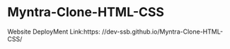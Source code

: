 # Myntra-Clone-HTML-CSS


Website DeployMent Link:https:  //dev-ssb.github.io/Myntra-Clone-HTML-CSS/
